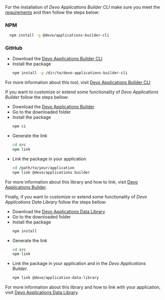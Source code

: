 For the installation of _Devo Applications Builder CLI_ make sure you meet the [requirements](./tutorial-basic-requirements.html) and then follow the steps below:

### NPM

```bash
  npm install -g @devo/applications-builder-cli
```

### GitHub

- Download the [Devo Applications Builder CLI](https://github.com/DevoInc/dab-cli)
- Install the package
  ```bash
  npm install -g /dir/to/devo-applications-builder-cli
  ```

For more information about this tool, visit [Devo Applications Builder CLI](https://github.com/DevoInc/dab-cli)

If you want to customize or extend some functionality of _Devo Applications Builder_ follow the steps bellow:

- Download the [Devo Applications Builder](https://github.com/DevoInc/applications-builder)
- Go to the downloaded folder
- Install the package
  ```bash
  npm ci
  ```
- Generate the link
  ```bash
  cd src
  npm link
  ```
- Link the package in your application
  ```bash
  cd /path/to/your/application
  npm link @devo/applications builder
  ```

For more information about this library and how to link, visit [Devo Applications Builder](https://github.com/DevoInc/applications-builder).

Finally, if you want to customize or extend some functionality of _Devo Applications Data Library_ follow the steps bellow:

- Download the [Devo Applications Data Library](https://github.com/DevoInc/applications-data-library)
- Go to the downloaded folder
- Install the package
  ```bash
  npm install
  ```
- Generate the link
  ```bash
  cd src
  npm link
  ```
- Link the package in your application and in the _Devo Applications Builder_.
  ```bash
  npm link @devo/application-data-library
  ```

For more information about this library and how to link with your application, visit [Devo Applications Data Library](https://github.com/DevoInc/applications-data-library).
